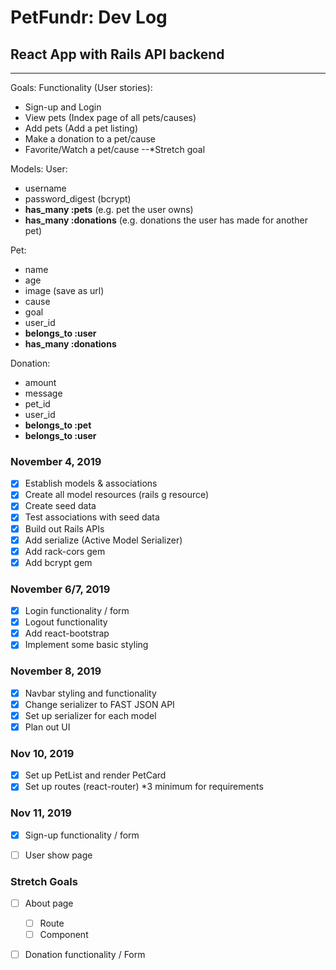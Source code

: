 # PetFundr: Dev Log
##  React App with Rails API backend
---
Goals:
Functionality (User stories):
- Sign-up and Login
- View pets (Index page of all pets/causes)
- Add pets (Add a pet listing)
- Make a donation to a pet/cause
- Favorite/Watch a pet/cause --*Stretch goal

Models:
User:
- username
- password_digest (bcrypt)
- **has_many :pets** (e.g. pet the user owns)
- **has_many :donations** (e.g. donations the user has made for another pet)

Pet:
- name
- age
- image (save as url)
- cause
- goal
- user_id
- **belongs_to :user** 
- **has_many :donations**

Donation:
- amount
- message
- pet_id
- user_id
- **belongs_to :pet**
- **belongs_to :user**

### November 4, 2019
- [x] Establish models & associations
- [x] Create all model resources (rails g resource)
- [x] Create seed data
- [x] Test associations with seed data
- [x] Build out Rails APIs
- [x] Add serialize (Active Model Serializer)
- [x] Add rack-cors gem
- [X] Add bcrypt gem

### November 6/7, 2019
- [x] Login functionality / form 
- [x] Logout functionality 
- [x] Add react-bootstrap
- [x] Implement some basic styling

### November 8, 2019
- [x] Navbar styling and functionality 
- [x] Change serializer to FAST JSON API
- [x] Set up serializer for each model
- [x] Plan out UI

### Nov 10, 2019
- [x] Set up PetList and render PetCard
- [x] Set up routes (react-router) *3 minimum for requirements

### Nov 11, 2019
- [x] Sign-up functionality / form
- [ ] User show page


### Stretch Goals
- [ ] About page
  - [ ] Route
  - [ ] Component
- [ ] Donation functionality / Form

